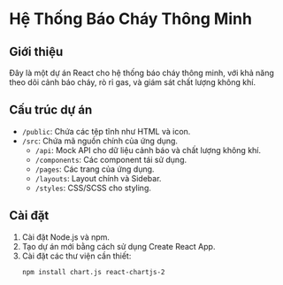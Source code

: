 # Hệ Thống Báo Cháy Thông Minh

## Giới thiệu

Đây là một dự án React cho hệ thống báo cháy thông minh, với khả năng theo dõi cảnh báo cháy, rò rỉ gas, và giám sát chất lượng không khí.

## Cấu trúc dự án

- `/public`: Chứa các tệp tĩnh như HTML và icon.
- `/src`: Chứa mã nguồn chính của ứng dụng.
  - `/api`: Mock API cho dữ liệu cảnh báo và chất lượng không khí.
  - `/components`: Các component tái sử dụng.
  - `/pages`: Các trang của ứng dụng.
  - `/layouts`: Layout chính và Sidebar.
  - `/styles`: CSS/SCSS cho styling.

## Cài đặt

1. Cài đặt Node.js và npm.
2. Tạo dự án mới bằng cách sử dụng Create React App.
3. Cài đặt các thư viện cần thiết:
   ```bash
   npm install chart.js react-chartjs-2
   ```
